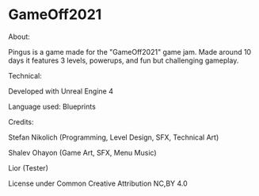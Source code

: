 # GameOff2021

About:

Pingus is a game made for the "GameOff2021" game jam.
Made around 10 days it features 3 levels, powerups, and fun but challenging gameplay.

Technical:

Developed with Unreal Engine 4

Language used: Blueprints

Credits:
 
Stefan Nikolich (Programming, Level Design, SFX, Technical Art)

Shalev Ohayon (Game Art, SFX, Menu Music)

Lior (Tester)

License under Common Creative Attribution NC,BY 4.0
